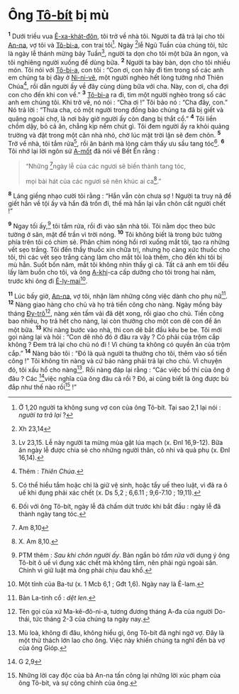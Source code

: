 # Ông [Tô-bít]() bị mù
<sup><b>1</b></sup> Dưới triều vua [Ê-xa-khát-đôn](), tôi trở về nhà tôi. Người ta đã trả lại cho tôi [An-na](), vợ tôi và [Tô-bi-a](), con trai tôi[^1-ee799d8e-463e-4939-80fa-a3d443877be1]. Ngày [^1@-ee799d8e-463e-4939-80fa-a3d443877be1]lễ Ngũ Tuần của chúng tôi, tức là ngày lễ thánh mừng bảy Tuần[^2-ee799d8e-463e-4939-80fa-a3d443877be1], người ta dọn cho tôi một bữa ăn ngon, và tôi nghiêng người xuống để dùng bữa. <sup><b>2</b></sup> Người ta bày bàn, dọn cho tôi nhiều món. Tôi nói với [Tô-bi-a](), con tôi : “Con ơi, con hãy đi tìm trong số các anh em chúng ta bị đày ở [Ni-ni-vê](), một người nghèo hết lòng tưởng nhớ Thiên Chúa[^3-ee799d8e-463e-4939-80fa-a3d443877be1], rồi dẫn người ấy về đây cùng dùng bữa với cha. Này, con ơi, cha đợi con cho đến khi con về.” <sup><b>3</b></sup> [Tô-bi-a]() ra đi, tìm một người nghèo trong số các anh em chúng tôi. Khi trở về, nó nói : “Cha ơi !” Tôi bảo nó : “Cha đây, con.” Nó trả lời : “Thưa cha, có một người trong đồng bào chúng ta đã bị giết và quăng ngoài chợ, là nơi bây giờ người ấy còn đang bị thắt cổ.” <sup><b>4</b></sup> Tôi liền chồm dậy, bỏ cả ăn, chẳng kịp nếm chút gì. Tôi đem người ấy ra khỏi quảng trường và đặt trong một căn nhà nhỏ, chờ lúc mặt trời lặn sẽ đem chôn. <sup><b>5</b></sup> Trở về nhà, tôi tắm rửa[^4-ee799d8e-463e-4939-80fa-a3d443877be1], rồi ăn bánh mà lòng cảm thấy ưu sầu tang tóc[^5-ee799d8e-463e-4939-80fa-a3d443877be1]. <sup><b>6</b></sup> Tôi nhớ lại lời ngôn sứ [A-mốt]() đã nói về Bết Ên rằng :

> “Những [^2@-ee799d8e-463e-4939-80fa-a3d443877be1]ngày lễ của các ngươi sẽ biến thành tang tóc,
>
> mọi bài hát của các ngươi sẽ nên khúc ai ca[^6-ee799d8e-463e-4939-80fa-a3d443877be1].”

<sup><b>8</b></sup> Láng giềng nhạo cười tôi rằng : “Hắn vẫn còn chưa sợ ! Người ta truy nã để giết hắn về tội ấy và hắn đã trốn đi, thế mà hắn lại vẫn chôn cất người chết !”

<sup><b>9</b></sup> Ngay tối ấy,[^7-ee799d8e-463e-4939-80fa-a3d443877be1] tôi tắm rửa, rồi đi vào sân nhà tôi. Tôi nằm dọc theo bức tường ở sân, mặt để trần vì trời nóng. <sup><b>10</b></sup> Tôi không biết là trong bức tường phía trên tôi có chim sẻ. Phân chim nóng hổi rơi xuống mắt tôi, tạo ra những vết sẹo trắng. Tôi đến thầy thuốc xin chữa trị, nhưng họ càng xức thuốc cho tôi, thì các vết sẹo trắng càng làm cho mắt tôi loà thêm, cho đến khi tôi bị mù hẳn. Suốt bốn năm, mắt tôi không nhìn thấy gì cả. Tất cả anh em tôi đều lấy làm buồn cho tôi, và ông [A-khi]()-ca cấp dưỡng cho tôi trong hai năm, trước khi ông đi [Ê-ly-mai]()[^8-ee799d8e-463e-4939-80fa-a3d443877be1].

<sup><b>11</b></sup> Lúc bấy giờ, [An-na](), vợ tôi, nhận làm những công việc dành cho phụ nữ[^9-ee799d8e-463e-4939-80fa-a3d443877be1]. <sup><b>12</b></sup> Nàng giao hàng cho chủ và họ trả tiền công cho nàng. Ngày mồng bảy tháng [Đy-trô]()[^10-ee799d8e-463e-4939-80fa-a3d443877be1], nàng xén tấm vải đã dệt xong, rồi giao cho chủ. Tiền công bao nhiêu, họ trả hết cho nàng, lại còn thưởng cho một con dê con để ăn một bữa. <sup><b>13</b></sup> Khi nàng bước vào nhà, thì con dê bắt đầu kêu be be. Tôi mới gọi nàng lại và hỏi : “Con dê nhỏ đó ở đâu ra vậy ? Có phải của trộm cắp không ? Đem trả lại cho chủ nó đi ! Vì chúng ta không có quyền ăn của trộm cắp.” <sup><b>14</b></sup> Nàng bảo tôi : “Đó là quà người ta thưởng cho tôi, thêm vào số tiền công !” Tôi không tin nàng và cứ bảo nàng phải trả lại cho chủ. Vì chuyện đó, tôi xấu hổ cho nàng[^11-ee799d8e-463e-4939-80fa-a3d443877be1]. Rồi nàng đáp lại rằng : “Các việc bố thí của ông ở đâu ? Các [^3@-ee799d8e-463e-4939-80fa-a3d443877be1]việc nghĩa của ông đâu cả rồi ? Đó, ai cũng biết là ông được bù đắp như thế nào rồi[^12-ee799d8e-463e-4939-80fa-a3d443877be1] !”

[^1-ee799d8e-463e-4939-80fa-a3d443877be1]: Ở 1,20 người ta không sung vợ con của ông Tô-bít. Tại sao 2,1 lại nói : *người ta trả lại* ?
[^2-ee799d8e-463e-4939-80fa-a3d443877be1]: Lv 23,15. Lễ này người ta mừng mùa gặt lúa mạch (x. Đnl 16,9-12). Bữa ăn ngày lễ được chia sẻ cho những người thân, cô nhi và quả phụ (x. Đnl 16,14).
[^3-ee799d8e-463e-4939-80fa-a3d443877be1]: Thêm : *Thiên Chúa*.
[^4-ee799d8e-463e-4939-80fa-a3d443877be1]: Có thể hiểu tắm hoặc chỉ là giữ vệ sinh, hoặc tẩy uế theo luật, vì đã ra ô uế khi đụng phải xác chết (x. Ds 5,2 ; 6,6.11 ; 9,6-7.10 ; 19,11).
[^5-ee799d8e-463e-4939-80fa-a3d443877be1]: Đối với ông Tô-bít, ngày lễ đã chấm dứt trước khi bắt đầu : ngày lễ đã thành ngày tang tóc.
[^6-ee799d8e-463e-4939-80fa-a3d443877be1]: X. Am 8,10.
[^7-ee799d8e-463e-4939-80fa-a3d443877be1]: PTM thêm : *Sau khi chôn người ấy*. Bản ngắn bỏ *tắm rửa* với dụng ý ông Tô-bít ô uế vì đụng xác chết mà không tắm, nên phải ngủ ngoài sân. Chính vì giữ luật mà ông phải chịu đau khổ.
[^8-ee799d8e-463e-4939-80fa-a3d443877be1]: Một tỉnh của Ba-tư (x. 1 Mcb 6,1 ; Gđt 1,6). Ngày nay là Ê-lam.
[^9-ee799d8e-463e-4939-80fa-a3d443877be1]: Bản La-tinh cổ : *dệt len*.
[^10-ee799d8e-463e-4939-80fa-a3d443877be1]: Tên gọi của xứ Ma-kê-đô-ni-a, tương đương tháng A-đa của người Do-thái, tức tháng 2-3 của chúng ta ngày nay.
[^11-ee799d8e-463e-4939-80fa-a3d443877be1]: Mù loà, không đi đâu, không hiểu gì, ông Tô-bít đã nghi ngờ vợ. Đây là một thử thách lớn lao cho ông. Việc này khiến chúng ta nghĩ đến bà vợ của ông Gióp.
[^12-ee799d8e-463e-4939-80fa-a3d443877be1]: Những lời cay độc của bà An-na tấn công lại những lời xúc phạm của ông Tô-bít, và sự công chính của ông.
[^1@-ee799d8e-463e-4939-80fa-a3d443877be1]: Xh 23,14
[^2@-ee799d8e-463e-4939-80fa-a3d443877be1]: Am 8,10
[^3@-ee799d8e-463e-4939-80fa-a3d443877be1]: G 2,9